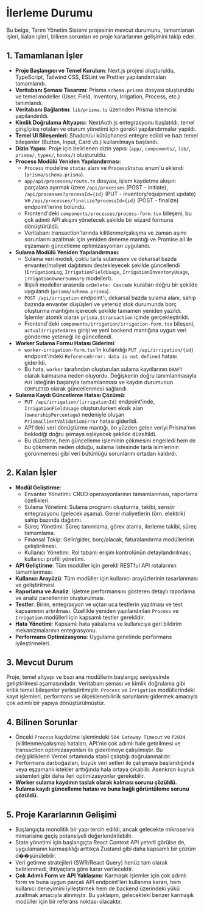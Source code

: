 # İlerleme Durumu

Bu belge, Tarım Yönetim Sistemi projesinin mevcut durumunu, tamamlanan işleri, kalan işleri, bilinen sorunları ve proje kararlarının gelişimini takip eder.

## 1. Tamamlanan İşler
*   **Proje Başlangıcı ve Temel Kurulum**: Next.js projesi oluşturuldu, TypeScript, Tailwind CSS, ESLint ve Prettier yapılandırmaları tamamlandı.
*   **Veritabanı Şeması Tasarımı**: Prisma `schema.prisma` dosyası oluşturuldu ve temel modeller (User, Field, Inventory, Irrigation, Process, etc.) tanımlandı.
*   **Veritabanı Bağlantısı**: `lib/prisma.ts` üzerinden Prisma istemcisi yapılandırıldı.
*   **Kimlik Doğrulama Altyapısı**: NextAuth.js entegrasyonu başlatıldı, temel giriş/çıkış rotaları ve oturum yönetimi için gerekli yapılandırmalar yapıldı.
*   **Temel UI Bileşenleri**: Shadcn/ui kütüphanesi entegre edildi ve bazı temel bileşenler (Button, Input, Card vb.) kullanılmaya başlandı.
*   **Dizin Yapısı**: Proje için belirlenen dizin yapısı (`app/`, `components/`, `lib/`, `prisma/`, `types/`, `hooks/`) oluşturuldu.
*   **Process Modülü Yeniden Yapılandırması**:
    *   `Process` modeline `status` alanı ve `ProcessStatus` enum'u eklendi (`prisma/schema.prisma`).
    *   `app/api/processes/route.ts` dosyası, işlem kaydetme akışını parçalara ayırmak üzere `/api/processes` (POST - initiate), `/api/processes?processId={id}` (PUT - inventory/equipment update) ve `/api/processes/finalize?processId={id}` (POST - finalize) endpoint'lerine bölündü.
    *   Frontend'deki `components/processes/process-form.tsx` bileşeni, bu çok adımlı API akışını yönetecek şekilde bir wizard formuna dönüştürüldü.
    *   Veritabanı transaction'larında kilitlenme/çakışma ve zaman aşımı sorunlarını azaltmak için yeniden deneme mantığı ve Promise.all ile eşzamanlı güncelleme optimizasyonları uygulandı.
*   **Sulama Modülü Yeniden Yapılandırması**:
    *   Sulama veri modeli, çoklu tarla sulamasını ve dekarsal bazda envanter/maliyet dağıtımını destekleyecek şekilde güncellendi (`IrrigationLog`, `IrrigationFieldUsage`, `IrrigationInventoryUsage`, `IrrigationOwnerSummary` modelleri).
    *   İlişkili modeller arasında `onDelete: Cascade` kuralları doğru bir şekilde uygulandı (`prisma/schema.prisma`).
    *   `POST /api/irrigation` endpoint'i, dekarsal bazda sulama alanı, sahip bazında envanter düşüşleri ve yetersiz stok durumunda borç oluşturma mantığını içerecek şekilde tamamen yeniden yazıldı. İşlemler atomik olarak `prisma.$transaction` içinde gerçekleştirildi.
    *   Frontend'deki `components/irrigation/irrigation-form.tsx` bileşeni, `actualIrrigatedArea` girişi ve yeni backend mantığına uygun veri gönderme yeteneği ile güncellendi.
*   **Worker Sulama Formu Hatası Giderimi**:
    *   `worker-irrigation-form.tsx`'in kullandığı `PUT /api/irrigation/{id}` endpoint'indeki `ReferenceError: data is not defined` hatası giderildi.
    *   Bu hata, `worker` tarafından oluşturulan sulama kayıtlarının `DRAFT` olarak kalmasına neden oluyordu. Değişkenin doğru tanımlanmasıyla `PUT` isteğinin başarıyla tamamlanması ve kaydın durumunun `COMPLETED` olarak güncellenmesi sağlandı.
*   **Sulama Kaydı Güncelleme Hatası Çözümü**:
    *   `PUT /api/irrigation/[irrigationId]` endpoint'inde, `IrrigationFieldUsage` oluşturulurken eksik alan (`ownershipPercentage`) nedeniyle oluşan `PrismaClientValidationError` hatası giderildi.
    *   API'deki veri dönüştürme mantığı, ön yüzden gelen veriyi Prisma'nın beklediği doğru şemaya eşleyecek şekilde düzeltildi.
    *   Bu düzeltme, hem güncelleme işleminin çökmesini engelledi hem de bu çökmenin neden olduğu, sulama listesinde tarla isimlerinin görünmemesi gibi veri bütünlüğü sorunlarını ortadan kaldırdı.

## 2. Kalan İşler
*   **Modül Geliştirme**:
    *   Envanter Yönetimi: CRUD operasyonlarının tamamlanması, raporlama özellikleri.
    *   Sulama Yönetimi: Sulama programı oluşturma, takibi, sensör entegrasyonu (gelecek aşama). Genel maliyetlerin (örn. elektrik) sahip bazında dağıtımı.
    *   Süreç Yönetimi: Süreç tanımlama, görev atama, ilerleme takibi, süreç tamamlama.
    *   Finansal Takip: Gelir/gider, borç/alacak, faturalandırma modüllerinin geliştirilmesi.
    *   Kullanıcı Yönetimi: Rol tabanlı erişim kontrolünün detaylandırılması, kullanıcı profili yönetimi.
*   **API Geliştirme**: Tüm modüller için gerekli RESTful API rotalarının tamamlanması.
*   **Kullanıcı Arayüzü**: Tüm modüller için kullanıcı arayüzlerinin tasarlanması ve geliştirilmesi.
*   **Raporlama ve Analiz**: İşletme performansını gösteren detaylı raporlama ve analiz panellerinin oluşturulması.
*   **Testler**: Birim, entegrasyon ve uçtan uca testlerin yazılması ve test kapsamının artırılması. Özellikle yeniden yapılandırılan `Process` ve `Irrigation` modülleri için kapsamlı testler gereklidir.
*   **Hata Yönetimi**: Kapsamlı hata yakalama ve kullanıcıya geri bildirim mekanizmalarının entegrasyonu.
*   **Performans Optimizasyonu**: Uygulama genelinde performans iyileştirmeleri.

## 3. Mevcut Durum
Proje, temel altyapı ve bazı ana modüllerin başlangıç seviyesinde geliştirilmesi aşamasındadır. Veritabanı şeması ve kimlik doğrulama gibi kritik temel bileşenler yerleştirilmiştir. `Process` ve `Irrigation` modüllerindeki kayıt işlemleri, performans ve ölçeklenebilirlik sorunlarını gidermek amacıyla çok adımlı bir yapıya dönüştürülmüştür.

## 4. Bilinen Sorunlar
*   Önceki `Process` kaydetme işlemindeki `504 Gateway Timeout` ve `P2034` (kilitlenme/çakışma) hataları, API'nin çok adımlı hale getirilmesi ve transaction optimizasyonları ile giderilmeye çalışılmıştır. Bu değişikliklerin Vercel ortamında stabil çalıştığı doğrulanmalıdır.
*   Performans darboğazları, büyük veri setleri ile çalışmaya başlandığında veya eşzamanlı istekler arttığında hala ortaya çıkabilir. Asenkron kuyruk sistemleri gibi daha ileri optimizasyonlar gerekebilir.
*   **Worker sulama kaydının taslak olarak kalması sorunu çözüldü.**
*   **Sulama kaydı güncelleme hatası ve buna bağlı görüntüleme sorunu çözüldü.**

## 5. Proje Kararlarının Gelişimi
*   Başlangıçta monolitik bir yapı tercih edildi, ancak gelecekte mikroservis mimarisine geçiş potansiyeli değerlendirilebilir.
*   State yönetimi için başlangıçta React Context API yeterli görülse de, uygulamanın karmaşıklığı arttıkça Zustand gibi daha kapsamlı bir çözüm d��şünülebilir.
*   Veri getirme stratejileri (SWR/React Query) henüz tam olarak belirlenmedi, ihtiyaçlara göre karar verilecektir.
*   **Çok Adımlı Form ve API Yaklaşımı**: Karmaşık işlemler için çok adımlı form ve buna uygun parçalı API endpoint'leri kullanma kararı, hem kullanıcı deneyimini iyileştirmek hem de backend üzerindeki yükü azaltmak amacıyla alınmıştır. Bu yaklaşım, gelecekteki benzer karmaşık modüller için bir referans noktası olacaktır.